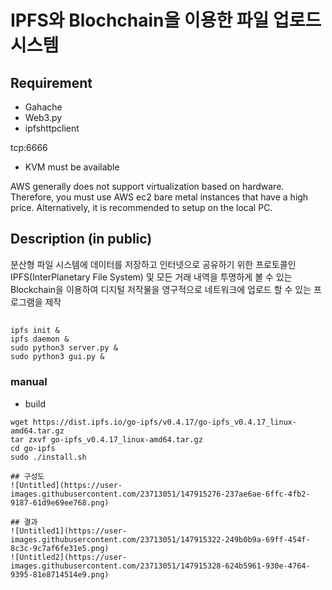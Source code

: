# IPFS와 Blochchain을 이용한 파일 업로드 시스템
## Requirement
- Gahache
- Web3.py
- ipfshttpclient

tcp:6666

- KVM must be available

AWS generally does not support virtualization based on hardware. Therefore, you must use AWS ec2 bare metal instances that have a high price.
Alternatively, it is recommended to setup on the local PC.


## Description (in public)

분산형 파일 시스템에 데이터를 저장하고 인터넷으로 공유하기 위한 프로토콜인 IPFS(InterPlanetary File System) 및 모든 거래 내역을 투명하게 볼 수 있는 Blockchain을 이용하여 디지털 저작물을 영구적으로 네트워크에 업로드 할 수 있는 프로그램을 제작

##
```
ipfs init &
ipfs daemon &
sudo python3 server.py &
sudo python3 gui.py &
```

### manual
 - build
```
wget https://dist.ipfs.io/go-ipfs/v0.4.17/go-ipfs_v0.4.17_linux-amd64.tar.gz
tar zxvf go-ipfs_v0.4.17_linux-amd64.tar.gz
cd go-ipfs
sudo ./install.sh

## 구성도
![Untitled](https://user-images.githubusercontent.com/23713051/147915276-237ae6ae-6ffc-4fb2-9187-61d9e69ee768.png)

## 결과
![Untitled1](https://user-images.githubusercontent.com/23713051/147915322-249b0b9a-69ff-454f-8c3c-9c7af6fe31e5.png)
![Untitled2](https://user-images.githubusercontent.com/23713051/147915328-624b5961-930e-4764-9395-81e8714514e9.png)

